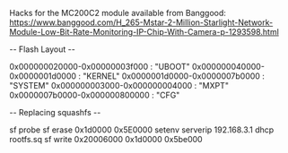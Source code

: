 Hacks for the MC200C2 module available from Banggood: 
https://www.banggood.com/H_265-Mstar-2-Million-Starlight-Network-Module-Low-Bit-Rate-Monitoring-IP-Chip-With-Camera-p-1293598.html


-- Flash Layout --

0x000000020000-0x00000003f000 : "UBOOT"
0x000000040000-0x0000001d0000 : "KERNEL"
0x0000001d0000-0x0000007b0000 : "SYSTEM"
0x000000003000-0x000000004000 : "MXPT"
0x0000007b0000-0x000000800000 : "CFG"

-- Replacing squashfs --

sf probe
sf erase 0x1d0000 0x5E0000
setenv serverip 192.168.3.1
dhcp rootfs.sq
sf write 0x20006000 0x1d0000 0x5be000
